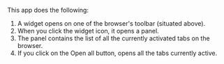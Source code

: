 This app does the following:

1) A widget opens on one of the browser's toolbar (situated above).
2) When you click the widget icon, it opens a panel.
3) The panel contains the list of all the currently activated tabs on the browser.
4) If you click on the Open all button, opens all the tabs currently active.
